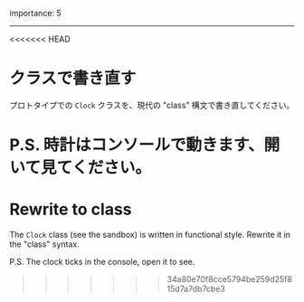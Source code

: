 importance: 5

---

<<<<<<< HEAD
# クラスで書き直す

プロトタイプでの `Clock` クラスを、現代の "class" 構文で書き直してください。

P.S. 時計はコンソールで動きます、開いて見てください。
=======
# Rewrite to class

The `Clock` class (see the sandbox) is written in functional style. Rewrite it in the "class" syntax.

P.S. The clock ticks in the console, open it to see.
>>>>>>> 34a80e70f8cce5794be259d25f815d7a7db7cbe3
